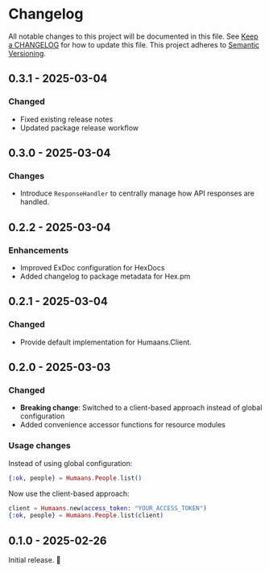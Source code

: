 # Changelog

All notable changes to this project will be documented in this file. See [Keep a
CHANGELOG](http://keepachangelog.com/) for how to update this file. This project
adheres to [Semantic Versioning](http://semver.org/).

<!-- %% CHANGELOG_ENTRIES %% -->

## 0.3.1 - 2025-03-04

### Changed
- Fixed existing release notes
- Updated package release workflow


## 0.3.0 - 2025-03-04

### Changes

- Introduce `ResponseHandler` to centrally manage how API responses are handled.


## 0.2.2 - 2025-03-04

### Enhancements

- Improved ExDoc configuration for HexDocs
- Added changelog to package metadata for Hex.pm


## 0.2.1 - 2025-03-04

### Changed

- Provide default implementation for Humaans.Client.

## 0.2.0 - 2025-03-03

### Changed

- **Breaking change**: Switched to a client-based approach instead of global configuration
- Added convenience accessor functions for resource modules

### Usage changes

Instead of using global configuration:
```elixir
{:ok, people} = Humaans.People.list()
```

Now use the client-based approach:
```elixir
client = Humaans.new(access_token: "YOUR_ACCESS_TOKEN")
{:ok, people} = Humaans.People.list(client)
```

## 0.1.0 - 2025-02-26

Initial release. :rocket:
